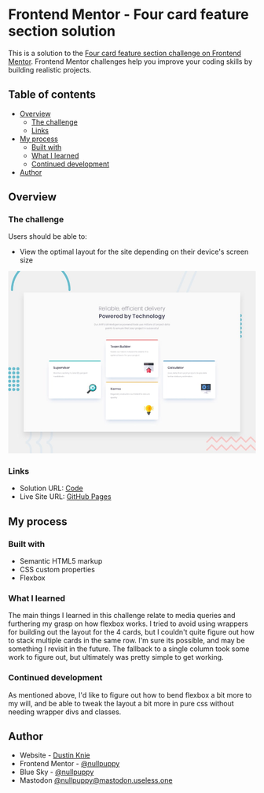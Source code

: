 # Frontend Mentor - Four card feature section solution

This is a solution to the [Four card feature section challenge on Frontend Mentor](https://www.frontendmentor.io/challenges/four-card-feature-section-weK1eFYK). Frontend Mentor challenges help you improve your coding skills by building realistic projects. 

## Table of contents

- [Overview](#overview)
  - [The challenge](#the-challenge)
  - [Links](#links)
- [My process](#my-process)
  - [Built with](#built-with)
  - [What I learned](#what-i-learned)
  - [Continued development](#continued-development)
- [Author](#author)

## Overview

### The challenge

Users should be able to:

- View the optimal layout for the site depending on their device's screen size

![Design preview for the Four card feature section coding challenge](./design/desktop-preview.jpg)

### Links

- Solution URL: [Code](https://github.com/nullpuppy/frontend-mentor-solutions/tree/main/four-card-feature-section/)
- Live Site URL: [GitHub Pages](https://nullpuppy.github.io/frontend-mentor-solutions/four-card-feature-section/)

## My process

### Built with

- Semantic HTML5 markup
- CSS custom properties
- Flexbox

### What I learned

The main things I learned in this challenge relate to media queries and furthering my grasp on how flexbox works. I tried to avoid using wrappers for building out the layout for the 4 cards, but I couldn't quite figure out how to stack multiple cards in the same row. I'm sure its possible, and may be something I revisit in the future. The fallback to a single column took some work to figure out, but ultimately was pretty simple to get working.

### Continued development

As mentioned above, I'd like to figure out how to bend flexbox a bit more to my will, and be able to tweak the layout a bit more in pure css without needing wrapper divs and classes.

## Author

- Website - [Dustin Knie](https://nullpuppy.github.io)
- Frontend Mentor - [@nullpuppy](https://www.frontendmentor.io/profile/nullpuppy)
- Blue Sky - [@nullpuppy](https://www.bsky.app/nullpuppy)
- Mastodon [@nullpuppy@mastodon.useless.one](https://mastodon.useless.one/@nullpuppy)
